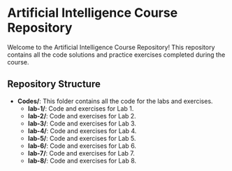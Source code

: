 # Artificial Intelligence Course Repository

Welcome to the Artificial Intelligence Course Repository! This repository contains all the code solutions and practice exercises completed during the course.

## Repository Structure

- **Codes/**: This folder contains all the code for the labs and exercises.
  - **lab-1/**: Code and exercises for Lab 1.
  - **lab-2/**: Code and exercises for Lab 2.
  - **lab-3/**: Code and exercises for Lab 3.
  - **lab-4/**: Code and exercises for Lab 4.
  - **lab-5/**: Code and exercises for Lab 5.
  - **lab-6/**: Code and exercises for Lab 6.
  - **lab-7/**: Code and exercises for Lab 7.
  - **lab-8/**: Code and exercises for Lab 8.
